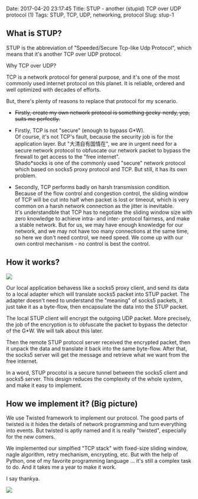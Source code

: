 Date: 2017-04-20 23:17:45
Title: STUP - another (stupid) TCP over UDP protocol (1)
Tags: STUP, TCP, UDP, networking, protocol
Slug: stup-1

## What is STUP?

STUP is the abbreviation of "Speeded/Secure Tcp-like Udp Protocol", which means that it's another TCP over UDP protocol.

Why TCP over UDP?

TCP is a network protocol for general purpose, and it's one of the most commonly used internet protocol on this planet. It is reliable, ordered and well optimized with decades of efforts.

But, there's plenty of reasons to replace that protocol for my scenario.

* ~~Firstly, create my own network protocol is something geeky-nerdy, yep, suits me perfectly.~~

* Firstly, TCP is not "secure" (enough to bypass G\*W).    
Of course, it's not TCP's fault, because the security job is for the application layer. But "大清自有国情在", we are in urgent need for a secure network protocol to obfuscate our network packet to bypass the firewall to get access to the "free internet".     
Shado\*socks is one of the commonly used "secure" network protocol which based on socks5 proxy protocol and TCP.  But still, it has its own problem.

* Secondly, TCP performs badly on harsh transmission condition.     
Because of the flow control and congestion control, the sliding window of TCP will be cut into half when packet is lost or timeout, which is very common on a harsh network connection as the jitter is inevitable.     
It's understandble that TCP has to negotiate the sliding window size with zero knowledge to achieve intra- and inter- protocol fairness, and make a stable network. But for us, we may have enough knowledge for our network, and we may not have too many connections at the same time, so here we don't need control, we need speed. We come up with our own control mechanism - no control is best the control.

## How it works?

![](http://wizmann-pic.qiniudn.com/17-4-20/98249887-file_1492687602713_f658.png)

Our local application behavess like a socks5 proxy client, and send its data to a local adapter which will translate socks5 packet into STUP packet. The adapter doesn't need to understand the "meaning" of socks5 packets, it just take it as a byte-flow, then encapsulate the data into the STUP packet.

The local STUP client will encrypt the outgoing UDP packet. More precisely, the job of the encryption is to obfuscate the packet to bypass the detector of the G\*W. We will talk about this later.

Then the remote STUP protocol server received the encrypted packet, then it unpack the data and translate it back into the same byte-flow. After that, the socks5 server will get the message and retrieve what we want from the free internet.

In a word, STUP procotol is a secure tunnel between the socks5 client and socks5 server. This design reduces the complexity of the whole system, and make it easy to implement.

## How we implement it? (Big picture)

We use Twisted framework to implement our protocol. The good parts of twisted is it hides the details of network programming and turn everything into events. But twisted is aptly named and it is really "twisted", especially for the new comers.

We implemented our simplfied "TCP stack" with fixed-size sliding window, nagle algorithm, retry mechanism, encrypting, etc. But with the help of Python, one of my favorite programming language ... it's still a complex task to do. And it takes me a year to make it work.

I say thankya.

![](http://wizmann-pic.qiniudn.com/17-4-20/89638264-file_1492701304939_10484.png)